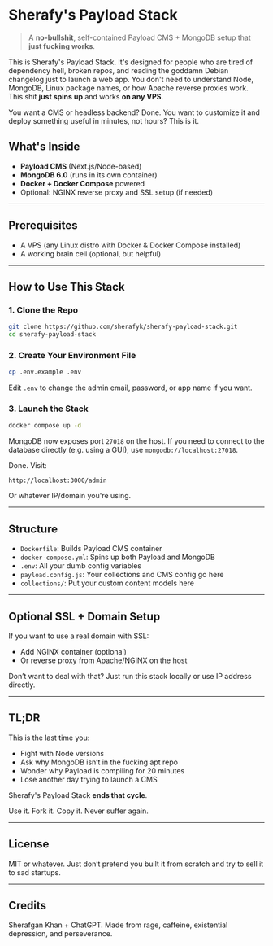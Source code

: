 # Sherafy's Payload Stack

> A **no-bullshit**, self-contained Payload CMS + MongoDB setup that **just fucking works**.

This is Sherafy's Payload Stack.
It's designed for people who are tired of dependency hell, broken repos, and reading the goddamn Debian changelog just to launch a web app. You don't need to understand Node, MongoDB, Linux package names, or how Apache reverse proxies work. This shit **just spins up** and works **on any VPS**.

You want a CMS or headless backend? Done. You want to customize it and deploy something useful in minutes, not hours? This is it.

## What's Inside

* **Payload CMS** (Next.js/Node-based)
* **MongoDB 6.0** (runs in its own container)
* **Docker + Docker Compose** powered
* Optional: NGINX reverse proxy and SSL setup (if needed)

---

## Prerequisites

* A VPS (any Linux distro with Docker & Docker Compose installed)
* A working brain cell (optional, but helpful)

---

## How to Use This Stack

### 1. Clone the Repo

```bash
git clone https://github.com/sherafyk/sherafy-payload-stack.git
cd sherafy-payload-stack
```

### 2. Create Your Environment File

```bash
cp .env.example .env
```

Edit `.env` to change the admin email, password, or app name if you want.

### 3. Launch the Stack

```bash
docker compose up -d
```

MongoDB now exposes port `27018` on the host. If you need to connect to the
database directly (e.g. using a GUI), use `mongodb://localhost:27018`.

Done.
Visit:

```
http://localhost:3000/admin
```

Or whatever IP/domain you're using.

---

## Structure

* `Dockerfile`: Builds Payload CMS container
* `docker-compose.yml`: Spins up both Payload and MongoDB
* `.env`: All your dumb config variables
* `payload.config.js`: Your collections and CMS config go here
* `collections/`: Put your custom content models here

---

## Optional SSL + Domain Setup

If you want to use a real domain with SSL:

* Add NGINX container (optional)
* Or reverse proxy from Apache/NGINX on the host

Don’t want to deal with that? Just run this stack locally or use IP address directly.

---

## TL;DR

This is the last time you:

* Fight with Node versions
* Ask why MongoDB isn’t in the fucking apt repo
* Wonder why Payload is compiling for 20 minutes
* Lose another day trying to launch a CMS

Sherafy's Payload Stack **ends that cycle**.

Use it. Fork it. Copy it. Never suffer again.

---

## License

MIT or whatever. Just don’t pretend you built it from scratch and try to sell it to sad startups.

---

## Credits

Sherafgan Khan + ChatGPT. Made from rage, caffeine, existential depression, and perseverance.
